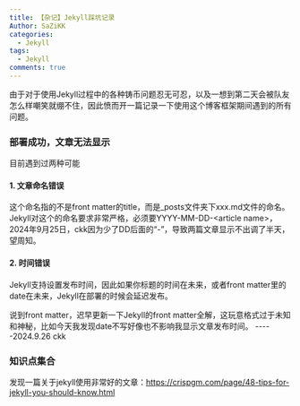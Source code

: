 ```yaml
---
title: 【杂记】Jekyll踩坑记录
Author: SaZiKK
categories:
  - Jekyll
tags:
  - Jekyll
comments: true
---
```


由于对于使用Jekyll过程中的各种铸币问题忍无可忍，以及一想到第二天会被队友怎么样嘲笑就绷不住，因此愤而开一篇记录一下使用这个博客框架期间遇到的所有问题。

### 部署成功，文章无法显示

目前遇到过两种可能

#### 1. 文章命名错误

这个命名指的不是front matter的title，而是\_posts文件夹下xxx.md文件的命名。Jekyll对这个的命名要求非常严格，必须要YYYY-MM-DD-\<article name>，2024年9月25日，ckk因为少了DD后面的“-”，导致两篇文章显示不出调了半天，望周知。

#### 2. 时间错误

Jekyll支持设置发布时间，因此如果你标题的时间在未来，或者front matter里的date在未来，Jekyll在部署的时候会延迟发布。

说到front matter，迟早更新一下Jekyll的front matter全解，这玩意格式过于未知和神秘，比如今天我发现date不写好像也不影响我显示文章发布时间。
-----2024.9.26 ckk

### 知识点集合
发现一篇关于jekyll使用非常好的文章：https://crispgm.com/page/48-tips-for-jekyll-you-should-know.html
